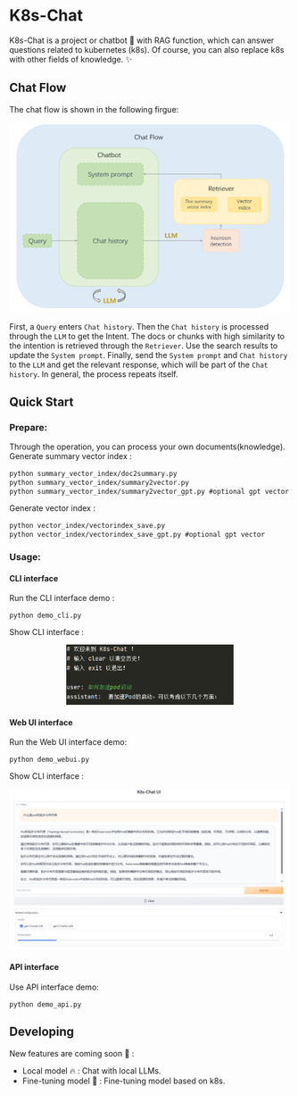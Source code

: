 # K8s-Chat
K8s-Chat is a project or chatbot :robot: with RAG function, which can answer questions related to kubernetes (k8s). Of course, you can also replace k8s with other fields of knowledge.	:sparkles:
## Chat Flow
The chat flow is shown in the following firgue:
<div align=center><img src="https://github.com/Jerry-Kon/K8s-Chat/blob/main/image/k8s-chat-flow-latest.png" width="550px"></div>  

First, a ``Query`` enters ``Chat history``. Then the ``Chat history`` is processed through the ``LLM`` to get the Intent. The docs or chunks with high similarity to the intention is retrieved through the ``Retriever``. Use the search results to update the ``System prompt``. Finally, send the ``System prompt`` and ``Chat history`` to the ``LLM`` and get the relevant response, which will be part of the ``Chat history``. In general, the process repeats itself.

## Quick Start
### Prepare:  
Through the operation, you can process your own documents(knowledge).  
Generate summary vector index :
```shell
python summary_vector_index/doc2summary.py
python summary_vector_index/summary2vector.py
python summary_vector_index/summary2vector_gpt.py #optional gpt vector
```
Generate vector index :
```shell
python vector_index/vectorindex_save.py
python vector_index/vectorindex_save_gpt.py #optional gpt vector
```
### Usage: 
#### CLI interface
Run the CLI interface demo : 
```shell
python demo_cli.py
```
Show CLI interface :
<div align=center><img src="https://github.com/Jerry-Kon/K8s-Chat/blob/main/image/demo_cli.png" width="300px"></div>  

#### Web UI interface
Run the Web UI interface demo:  
```shell
python demo_webui.py
```  
Show CLI interface :
<div align=center><img src="https://github.com/Jerry-Kon/K8s-Chat/blob/main/image/demo_webui.png" width="900px"></div> 

#### API interface
Use API interface demo:
```shell
python demo_api.py
```

## Developing
New features are coming soon :rocket: :
+ Local model :fire: : Chat with local LLMs.
+ Fine-tuning model :art: : Fine-tuning model based on k8s.
